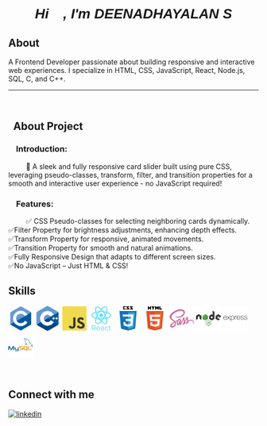 <font face="Verdana, Geneva, Tahoma, sans-serif">
<h1 align="center"><i>Hi 👋, I'm DEENADHAYALAN S</i></h1> 
</font>
<h2>About</h2>
<p>A Frontend Developer passionate about building responsive and interactive web experiences. I specialize in HTML, CSS, JavaScript, React, Node.js, SQL, C, and C++.</p>
<hr><br> 
<h2 style="font-weight: bold;">&nbsp; About Project</h2>
<h3>&nbsp;&nbsp;&nbsp; Introduction:</h3>
<p>&nbsp;&nbsp;&nbsp;&nbsp;&nbsp;&nbsp;&nbsp;&nbsp; 🔎 A sleek and fully responsive card slider built using pure CSS, leveraging pseudo-classes, transform, filter, and transition properties for a smooth and interactive user experience - no JavaScript required!</p>
<h3>&nbsp;&nbsp;&nbsp; Features:</h3>
<p>&nbsp;&nbsp;&nbsp;&nbsp;&nbsp;&nbsp;&nbsp;&nbsp;  ✅ CSS Pseudo-classes for selecting neighboring cards dynamically. <br> ✅Filter Property for brightness adjustments, enhancing depth effects.<br> ✅Transform Property for responsive, animated movements.<br> ✅Transition Property for smooth and natural animations.<br>  ✅Fully Responsive Design that adapts to different screen sizes. <br>✅No JavaScript – Just HTML &amp; CSS!</p>

<h2>Skills</h2>
<a href="https://devdocs.io/c/" target="_blank" cursor:="" pointer;=""><img src="https://raw.githubusercontent.com/devicons/devicon/master/icons/c/c-original.svg" alt="C" width="50px" height="50px" title="C"></a>
<a href="https://devdocs.io/cpp/" target="_blank" cursor:="" pointer;=""><img src="https://raw.githubusercontent.com/devicons/devicon/master/icons/cplusplus/cplusplus-original.svg" alt="C++" width="50px" height="50px" title="C++"></a>
<a href="https://devdocs.io/javascript/" target="_blank" cursor:="" pointer;=""><img src="https://raw.githubusercontent.com/devicons/devicon/master/icons/javascript/javascript-original.svg" alt="Java Script" width="50px" height="50px" title="Java Script"></a>
<a href="https://legacy.reactjs.org/docs/getting-started.html" target="_blank" cursor:="" pointer;=""><img src="https://raw.githubusercontent.com/devicons/devicon/master/icons/react/react-original-wordmark.svg" alt="React" width="50px" height="50px" title="React"></a>
<a href="https://developer.mozilla.org/en-US/docs/Web/CSS" target="_blank" cursor:="" pointer;=""><img src="https://raw.githubusercontent.com/devicons/devicon/master/icons/css3/css3-original-wordmark.svg" alt="CSS3" width="50px" height="50px" title="CSS3"></a>
<a href="https://developer.mozilla.org/en-US/docs/Glossary/HTML5" target="_blank" cursor:="" pointer;=""><img src="https://raw.githubusercontent.com/devicons/devicon/master/icons/html5/html5-original-wordmark.svg" alt="HTML5" width="50px" height="50px" title="HTML5"></a>
<a href="https://sass-lang.com/documentation/" target="_blank" cursor:="" pointer;=""><img src="https://raw.githubusercontent.com/devicons/devicon/master/icons/sass/sass-original.svg" alt="Sass" width="50px" height="50px" title="Sass"></a>
<a href="https://nodejs.org/en" target="_blank" cursor:="" pointer;=""><img src="https://raw.githubusercontent.com/devicons/devicon/master/icons/nodejs/nodejs-original-wordmark.svg" alt="node" width="50px" height="50px" title="node"></a>
<a href="https://expressjs.com/" target="_blank" cursor:="" pointer;=""><img src="https://raw.githubusercontent.com/devicons/devicon/master/icons/express/express-original-wordmark.svg" alt="express" width="50px" height="50px" title="express"></a>
<a href="https://dev.mysql.com/doc/" target="_blank" cursor:="" pointer;=""><img src="https://raw.githubusercontent.com/devicons/devicon/master/icons/mysql/mysql-original-wordmark.svg" alt="mysql" width="50px" height="50px" title="mysql"></a>

<br><h2>Connect with me</h2>
<a href="https://www.linkedin.com/in/deenadhayalan-s-087436285/" target="_blank" title="linkedin"><img src="https://svg-files.pixelied.com/b1c17127-d00c-4379-a303-ad3b36dafd11/thumb-256px.png" alt="linkedin" width="50px" height="50px"></a>

<br>
